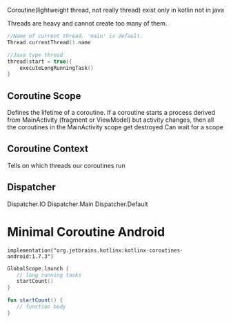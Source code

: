 Coroutine(lightweight thread, not really thread) exist only in kotlin not in java

Threads are heavy and cannot create too many of them.
```kotlin
//Name of current thread. 'main' is default.
Thread.currentThread().name

//Java type thread
thread(start = true){
	executeLongRunningTask()
}
```

## Coroutine Scope
Defines the lifetime of a coroutine. If a coroutine starts a process derived from MainActivity (fragment or ViewModel) but activity changes, then all the coroutines in the MainActivity scope get destroyed
Can wait for a scope 

## Coroutine Context
Tells on which threads our coroutines run

## Dispatcher
Dispatcher.IO
Dispatcher.Main
Dispatcher.Default


 # Minimal Coroutine Android
 `implementation("org.jetbrains.kotlinx:kotlinx-coroutines-android:1.7.3")`
 ```kotlin
 GlobalScope.launch {
	// long running tasks
	startCount()
 }

 fun startCount() {
	// function body
 }
 ```